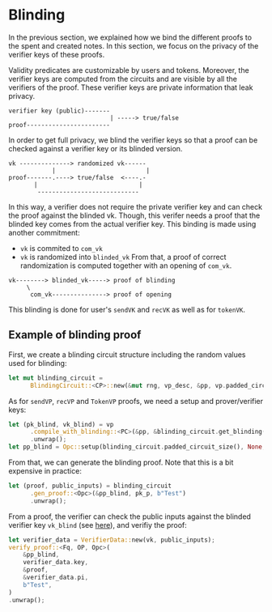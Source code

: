 # Blinding

In the previous section, we explained how we bind the different proofs to the spent and created notes. In this section, we focus on the privacy of the verifier keys of these proofs.

Validity predicates are customizable by users and tokens. Moreover, the verifier keys are computed from the circuits and are visible by all the verifiers of the proof. These verifier keys are private information that leak privacy.

```
verifier key (public)-------
                            | -----> true/false
proof-----------------------
```
In order to get full privacy, we blind the verifier keys so that a proof can be checked against a verifier key or its blinded version.
```
vk --------------> randomized vk------
            |                         |
proof-------.----> true/false  <----.-
       |                            |
        ----------------------------
```
In this way, a verifier does not require the private verifier key and can check the proof against the blinded vk. Though, this verifer needs a proof that the blinded key comes from the actual verifier key. This binding is made using another commitment:
* `vk` is commited to `com_vk`
* `vk` is randomized into `blinded_vk`
From that, a proof of correct randomization is computed together with an opening of `com_vk`.
```
vk--------> blinded_vk-----> proof of blinding
     \
      com_vk---------------> proof of opening
```
This blinding is done for user's `sendVK` and `recVK` as well as for `tokenVK`.

## Example of blinding proof
First, we create a blinding circuit structure including the random values used for blinding:
```rust
let mut blinding_circuit =
      BlindingCircuit::<CP>::new(&mut rng, vp_desc, &pp, vp.padded_circuit_size()).unwrap();
```
As for `sendVP`, `recVP` and `TokenVP` proofs, we need a setup and prover/verifier keys:
```rust
let (pk_blind, vk_blind) = vp
      .compile_with_blinding::<PC>(&pp, &blinding_circuit.get_blinding())
      .unwrap();
let pp_blind = Opc::setup(blinding_circuit.padded_circuit_size(), None, &mut rng).unwrap();
```
From that, we can generate the blinding proof. Note that this is a bit expensive in practice:
```rust
let (proof, public_inputs) = blinding_circuit
      .gen_proof::<Opc>(&pp_blind, pk_p, b"Test")
      .unwrap();
```
From a proof, the verifier can check the public inputs against the blinded verifier key `vk_blind` (see [here](doc_examples/blinding.rs)), and verifiy the proof:
```rust
let verifier_data = VerifierData::new(vk, public_inputs);
verify_proof::<Fq, OP, Opc>(
    &pp_blind,
    verifier_data.key,
    &proof,
    &verifier_data.pi,
    b"Test",
)
.unwrap();
```